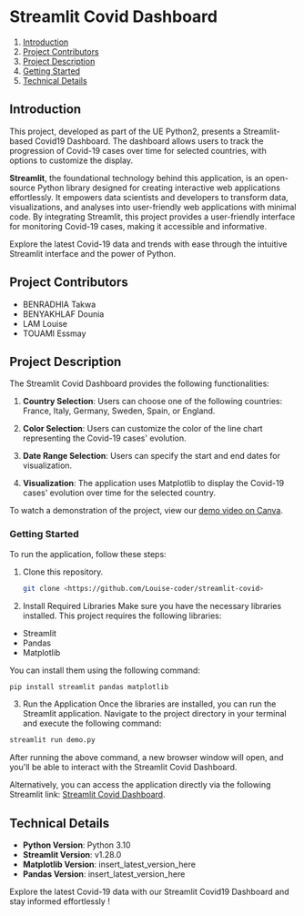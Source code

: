 # Streamlit Covid Dashboard

1. [Introduction](#introduction)
2. [Project Contributors](#project-contributors)
3. [Project Description](#project-description)
4. [Getting Started](#getting-started)
5. [Technical Details](#technical-details)


## Introduction
This project, developed as part of the UE Python2, presents a Streamlit-based Covid19 Dashboard. The dashboard allows users to track the progression of Covid-19 cases over time for selected countries, with options to customize the display. 

**Streamlit**, the foundational technology behind this application, is an open-source Python library designed for creating interactive web applications effortlessly. It empowers data scientists and developers to transform data, visualizations, and analyses into user-friendly web applications with minimal code. By integrating Streamlit, this project provides a user-friendly interface for monitoring Covid-19 cases, making it accessible and informative.

Explore the latest Covid-19 data and trends with ease through the intuitive Streamlit interface and the power of Python.

## Project Contributors
- BENRADHIA Takwa
- BENYAKHLAF Dounia
- LAM Louise
- TOUAMI Essmay

## Project Description
The Streamlit Covid Dashboard provides the following functionalities:

1. **Country Selection**: Users can choose one of the following countries: France, Italy, Germany, Sweden, Spain, or England.

2. **Color Selection**: Users can customize the color of the line chart representing the Covid-19 cases' evolution.

3. **Date Range Selection**: Users can specify the start and end dates for visualization.

4. **Visualization**: The application uses Matplotlib to display the Covid-19 cases' evolution over time for the selected country.

To watch a demonstration of the project, view our [demo video on Canva](https://www.canva.com/design/DAFy1Cxgkag/GLL2fKyUclNy0Ky3sJCWDw/edit?utm_content=DAFy1Cxgkag&utm_campaign=designshare&utm_medium=link2&utm_source=sharebutton).


### Getting Started
To run the application, follow these steps:

1. Clone this repository.
   ```bash
   git clone <https://github.com/Louise-coder/streamlit-covid>
   ```

2. Install Required Libraries
    Make sure you have the necessary libraries installed. This project requires the following libraries:
- Streamlit
- Pandas
- Matplotlib

You can install them using the following command:
```bash
pip install streamlit pandas matplotlib
```
3. Run the Application
    Once the libraries are installed, you can run the Streamlit application. Navigate to the project directory in your terminal and execute the following command:

```bash 
streamlit run demo.py
```
After running the above command, a new browser window will open, and you'll be able to interact with the Streamlit Covid Dashboard.


Alternatively, you can access the application directly via the following Streamlit link: [Streamlit Covid Dashboard](link_here).



## Technical Details

- **Python Version**: Python 3.10
- **Streamlit Version**: v1.28.0
- **Matplotlib Version**: insert_latest_version_here
- **Pandas Version**: insert_latest_version_here




Explore the latest Covid-19 data with our Streamlit Covid19 Dashboard and stay informed effortlessly !


